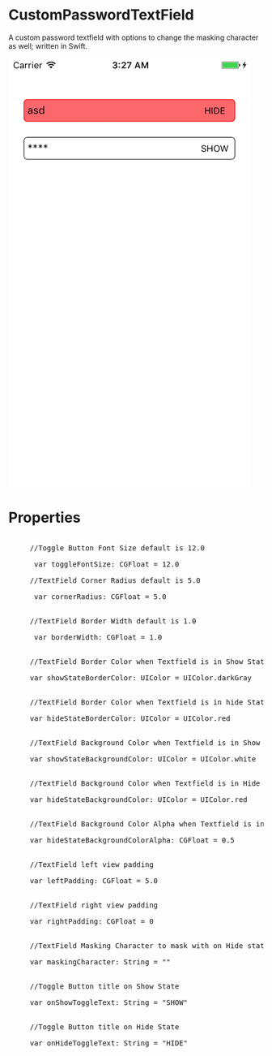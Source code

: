 # CustomPasswordTextField
A custom password textfield with options to change the masking character as well; written in Swift. 

![alt tag](https://github.com/iaaqib/CustomPasswordTextField/blob/master/Screenshot/Simulator%20Screen%20Shot%2010%20Aug%202017%2C%203.27.36%20am.png)

# Properties
<pre>
 
     //Toggle Button Font Size default is 12.0
      
      var toggleFontSize: CGFloat = 12.0   
    
     //TextField Corner Radius default is 5.0
  
      var cornerRadius: CGFloat = 5.0
    
    
     //TextField Border Width default is 1.0
  
      var borderWidth: CGFloat = 1.0
        
    
     //TextField Border Color when Textfield is in Show State
    
     var showStateBorderColor: UIColor = UIColor.darkGray

    
     //TextField Border Color when Textfield is in hide State
    
     var hideStateBorderColor: UIColor = UIColor.red
    
    
     //TextField Background Color when Textfield is in Show State
     
     var showStateBackgroundColor: UIColor = UIColor.white
        

     //TextField Background Color when Textfield is in Hide State
    
     var hideStateBackgroundColor: UIColor = UIColor.red
    
    
     //TextField Background Color Alpha when Textfield is in hide State default is 0.5
    
     var hideStateBackgroundColorAlpha: CGFloat = 0.5
    
    
     //TextField left view padding
     
     var leftPadding: CGFloat = 5.0
    
    
     //TextField right view padding
     
     var rightPadding: CGFloat = 0
    
    
     //TextField Masking Character to mask with on Hide state on default is '•'
     
     var maskingCharacter: String = ""
    
    
     //Toggle Button title on Show State
     
     var onShowToggleText: String = "SHOW"
    
    
     //Toggle Button title on Hide State
     
     var onHideToggleText: String = "HIDE"
</pre>

